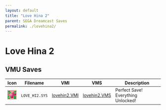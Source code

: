 ```yaml
---
layout: default
title: "Love Hina 2"
parent: SEGA Dreamcast Saves
permalink: ./lovehina2/
---
```

# Love Hina 2

## VMU Saves

| Icon | Filename | VMI | VMS | Description |
|------|----------|-----|-----|-------------|
| ![Love Hina 2](../icons/LOVE_HI2.SYS.GIF) | `LOVE_HI2.SYS` | [lovehin2.VMI](lovehin2.VMI) | [lovehin2.VMS](lovehin2.VMS) | Perfect Save! Everything Unlocked! |
